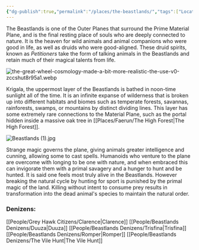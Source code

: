 ```yaml
---
{"dg-publish":true,"permalink":"/places/the-beastlands/","tags":["Location","Beastlands"]}
---
```


The Beastlands is one of the Outer Planes that surround the Prime Material Plane, and is the final resting place of souls who are deeply connected to nature.  It is the heaven for wild animals and animal companions who were good in life, as well as druids who were good-aligned.  These druid spirits, known as *Petitioners* take the form of talking animals in the Beastlands and retain much of their magical talents from life.   

![the-great-wheel-cosmology-made-a-bit-more-realistic-the-use-v0-zccshut8r95a1.webp](/img/user/Z_Attachments/the-great-wheel-cosmology-made-a-bit-more-realistic-the-use-v0-zccshut8r95a1.webp)

Krigala, the uppermost layer of the Beastlands is bathed in noon-time sunlight all of the time.  It is an infinite expanse of wilderness that is broken up into different habitats and biomes such as temperate forests, savannas, rainforests, swamps, or mountains by distinct dividing lines.  This layer has some extremely rare connections to the Material Plane, such as the portal hidden inside a massive oak tree in [[Places/Faerun/The High Forest\|The High Forest]].  

![Beastlands (1).jpg](/img/user/Z_Attachments/Beastlands%20(1).jpg)

Strange magic governs the plane, giving animals greater intelligence and cunning, allowing some to cast spells.  Humanoids who venture to the plane are overcome with longing to be one with nature, and when embraced this can invigorate them with a primal savagery and a hunger to hunt and be hunted.  It is said one feels most truly alive in the Beastlands.  However breaking the natural cycle by hunting for sport is punished by the primal magic of the land.  Killing without intent to consume prey results in transformation into the dead animal's species to maintain the natural order.  
### Denizens:
[[People/Grey Hawk Citizens/Clarence\|Clarence]]
[[People/Beastlands Denizens/Duuza\|Duuza]]
[[People/Beastlands Denizens/Trisfina\|Trisfina]]
[[People/Beastlands Denizens/Romper\|Romper]]
[[People/Beastlands Denizens/The Vile Hunt\|The Vile Hunt]]